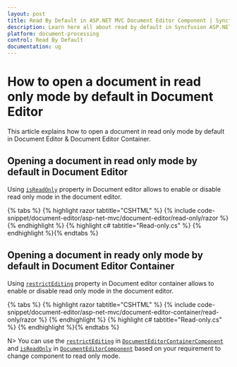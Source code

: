 ```yaml
---
layout: post
title: Read By Default in ASP.NET MVC Document Editor Component | Syncfusion
description: Learn here all about read by default in Syncfusion ASP.NET MVC Document Editor component of Syncfusion Essential JS 2 and more.
platform: document-processing
control: Read By Default
documentation: ug
---
```



# How to open a document in read only mode by default in Document Editor

This article explains how to open a document in read only mode by default in Document Editor & Document Editor Container.

## Opening a document in read only mode by default in Document Editor

Using [`isReadOnly`](https://help.syncfusion.com/cr/aspnetcore-js2/Syncfusion.EJ2.DocumentEditor.DocumentEditor.html#Syncfusion_EJ2_DocumentEditor_DocumentEditor_IsReadOnly) property in Document editor allows to enable or disable read only mode in the document editor.


{% tabs %}
{% highlight razor tabtitle="CSHTML" %}
{% include code-snippet/document-editor/asp-net-mvc/document-editor/read-only/razor %}
{% endhighlight %}
{% highlight c# tabtitle="Read-only.cs" %}
{% endhighlight %}{% endtabs %}



## Opening a document in ready only mode by default in Document Editor Container

Using [`restrictEditing`](https://help.syncfusion.com/cr/aspnetcore-js2/Syncfusion.EJ2.DocumentEditor.DocumentEditorContainer.html#Syncfusion_EJ2_DocumentEditor_DocumentEditorContainer_RestrictEditing) property in Document editor container allows to enable or disable read only mode in the document editor.


{% tabs %}
{% highlight razor tabtitle="CSHTML" %}
{% include code-snippet/document-editor/asp-net-mvc/document-editor-container/read-only/razor %}
{% endhighlight %}
{% highlight c# tabtitle="Read-only.cs" %}
{% endhighlight %}{% endtabs %}



N> You can use the [`restrictEditing`](https://help.syncfusion.com/cr/aspnetcore-js2/Syncfusion.EJ2.DocumentEditor.DocumentEditorContainer.html#Syncfusion_EJ2_DocumentEditor_DocumentEditorContainer_RestrictEditing) in [`DocumentEditorContainerComponent`](https://help.syncfusion.com/cr/aspnetcore-js2/Syncfusion.EJ2.DocumentEditor.DocumentEditorContainer.html) and [`isReadOnly`](https://help.syncfusion.com/cr/aspnetcore-js2/Syncfusion.EJ2.DocumentEditor.DocumentEditor.html#Syncfusion_EJ2_DocumentEditor_DocumentEditor_IsReadOnly) in [`DocumentEditorComponent`](https://help.syncfusion.com/cr/aspnetcore-js2/Syncfusion.EJ2.DocumentEditor.DocumentEditor.html) based on your requirement to change component to read only mode.